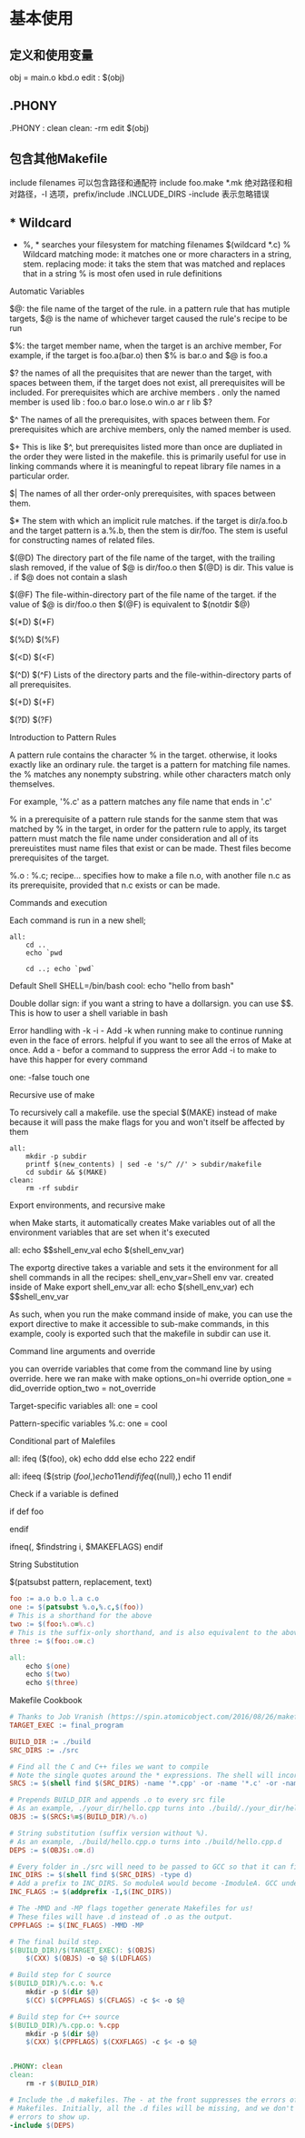 # 基本使用

## 定义和使用变量
obj = main.o kbd.o
edit : $(obj)
## .PHONY
.PHONY : clean
clean:
    -rm edit $(obj)

## 包含其他Makefile
include <filenames>
filenames 可以包含路径和通配符
include foo.make *.mk
绝对路径和相对路径，-I 选项，prefix/include .INCLUDE_DIRS
-include <filenames> 表示忽略错误

## * Wildcard
* %, * searches your filesystem for matching filenames
$(wildcard *.c)
% Wildcard
matching mode: it matches one or more characters in a string, stem.
replacing mode: it taks the stem that was matched and replaces that in a string
% is most ofen used in rule definitions

Automatic Variables

$@: the file name of the target of the rule. in a pattern rule that has  mutiple targets, $@ is the name of whichever target caused the rule's recipe to be run

$%:
    the target member name, when the target is an archive member, For example, if the target is foo.a(bar.o) then $% is bar.o and $@ is foo.a 

$?
    the names of all the prequisites that are newer than the target, with spaces between them, if the target does not exist, all prerequisites will be included. For prerequisites which are archive members . only the named member is used
    lib : foo.o bar.o lose.o win.o
        ar r lib $?

$^
    The names of all the prerequisites, with spaces between them. For prerequisites which are archive members, only the named member is used.

$+
    This is like $^, but prerequisites listed more than once are dupliated in the order they were listed in the makefile. this is primarily useful for use in linking commands where it is meaningful to repeat library file names in a particular order.

$|
    The names of all ther order-only prerequisites, with spaces between them.

$*
    The stem with which an implicit rule matches. if the target is dir/a.foo.b and the target pattern is a.%.b, then the stem is dir/foo. The stem is useful for constructing names of related files.

$(@D)
    The directory part of the file name of the target, with the trailing slash removed, if the value of $@ is dir/foo.o then $(@D) is dir. This value is . if $@ does not contain a slash

$(@F)
    The file-within-directory part of the file name of the target. if the value of $@ is dir/foo.o then $(@F) is equivalent to $(notdir $@)

$(*D) $(*F)

$(%D) $(%F)

$(<D) $(<F)

$(^D) $(^F) Lists of the directory parts and the file-within-directory parts of all prerequisites.

$(+D) $(+F)

$(?D) $(?F)

Introduction to Pattern Rules

A pattern rule contains the character % in the target. otherwise, it looks exactly like an ordinary rule. the target is a pattern for matching file names.
the % matches any nonempty substring. while other characters match only themselves.

For example, '%.c' as a pattern matches any file name that ends in '.c'

% in a prerequisite of a pattern rule stands for the sanme stem that was matched by % in the target, in order for the pattern rule to apply, its target pattern must match the file name under consideration and all of its prereuistites must name files that exist or can be made. Thest files become prerequisites of the target.

%.o : %.c; recipe...
specifies how to make a file n.o, with another file n.c as its prerequisite, provided that n.c exists or can be made.


Commands and execution

Each command is run in a new shell; 
```
all:
    cd ..
    echo `pwd

    cd ..; echo `pwd`
```

Default Shell 
SHELL=/bin/bash
cool:
    echo "hello from bash"


Double dollar sign:
    if you want a string to have a dollarsign. you can use $$. This is how to user a shell variable in bash

Error handling with -k -i -
Add -k when running make to continue running even in the face of errors. helpful if you want to see all the erros of Make at once.
Add a - befor a command to suppress the error
Add -i to make to have this happer for every command

one:
    -false
    touch one

Recursive use of make

To recursively call a makefile. use the special $(MAKE) instead of make because it will pass the make flags for you and won't itself be affected by them

```
all:
    mkdir -p subdir
    printf $(new_contents) | sed -e 's/^ //' > subdir/makefile
    cd subdir && $(MAKE)
clean:
    rm -rf subdir
```

Export environments, and recursive make

when Make starts, it automatically creates Make variables out of all the environment variables that are set when it's executed

all:
    echo $$shell_env_val
    echo $(shell_env_var)

The exportg directive takes a variable and sets it the environment for all shell commands in all the recipes:
shell_env_var=Shell env var. created inside of Make
export shell_env_var
all:
    echo $(shell_env_var)
    ech $$shell_env_var

As such, when you run the make command inside of make, you can use the export directive to make it accessible to sub-make commands, in this example, cooly is exported such that the makefile in subdir can use it.

Command line arguments and override

you can override variables that come from the command line by using override.
here we ran make with make options_on=hi
override option_one = did_override
option_two = not_override

Target-specific variables
all: one = cool

Pattern-specific variables
%.c: one = cool

Conditional part of Malefiles

all:
    ifeq ($(foo), ok)
        echo ddd
    else
        echo 222
    endif

all:
ifeeq ($(strip $(fool,)
    echo 11
endif
ifeq ($(null),)
echo 11
endif

Check if a variable is defined

if def foo

endif


ifneq(, $findstring i, $MAKEFLAGS)
endif


String Substitution

$(patsubst pattern, replacement, text)


```makefile
foo := a.o b.o l.a c.o
one := $(patsubst %.o,%.c,$(foo))
# This is a shorthand for the above
two := $(foo:%.o=%.c)
# This is the suffix-only shorthand, and is also equivalent to the above.
three := $(foo:.o=.c)

all:
	echo $(one)
	echo $(two)
	echo $(three)
```

Makefile Cookbook
```Makefile
# Thanks to Job Vranish (https://spin.atomicobject.com/2016/08/26/makefile-c-projects/)
TARGET_EXEC := final_program

BUILD_DIR := ./build
SRC_DIRS := ./src

# Find all the C and C++ files we want to compile
# Note the single quotes around the * expressions. The shell will incorrectly expand these otherwise, but we want to send the * directly to the find command.
SRCS := $(shell find $(SRC_DIRS) -name '*.cpp' -or -name '*.c' -or -name '*.s')

# Prepends BUILD_DIR and appends .o to every src file
# As an example, ./your_dir/hello.cpp turns into ./build/./your_dir/hello.cpp.o
OBJS := $(SRCS:%=$(BUILD_DIR)/%.o)

# String substitution (suffix version without %).
# As an example, ./build/hello.cpp.o turns into ./build/hello.cpp.d
DEPS := $(OBJS:.o=.d)

# Every folder in ./src will need to be passed to GCC so that it can find header files
INC_DIRS := $(shell find $(SRC_DIRS) -type d)
# Add a prefix to INC_DIRS. So moduleA would become -ImoduleA. GCC understands this -I flag
INC_FLAGS := $(addprefix -I,$(INC_DIRS))

# The -MMD and -MP flags together generate Makefiles for us!
# These files will have .d instead of .o as the output.
CPPFLAGS := $(INC_FLAGS) -MMD -MP

# The final build step.
$(BUILD_DIR)/$(TARGET_EXEC): $(OBJS)
	$(CXX) $(OBJS) -o $@ $(LDFLAGS)

# Build step for C source
$(BUILD_DIR)/%.c.o: %.c
	mkdir -p $(dir $@)
	$(CC) $(CPPFLAGS) $(CFLAGS) -c $< -o $@

# Build step for C++ source
$(BUILD_DIR)/%.cpp.o: %.cpp
	mkdir -p $(dir $@)
	$(CXX) $(CPPFLAGS) $(CXXFLAGS) -c $< -o $@


.PHONY: clean
clean:
	rm -r $(BUILD_DIR)

# Include the .d makefiles. The - at the front suppresses the errors of missing
# Makefiles. Initially, all the .d files will be missing, and we don't want those
# errors to show up.
-include $(DEPS)

```